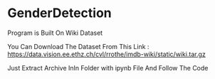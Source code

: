 # GenderDetection

Program is Built On Wiki Dataset 


You Can Download The Dataset From This Link : https://data.vision.ee.ethz.ch/cvl/rrothe/imdb-wiki/static/wiki.tar.gz


Just Extract Archive InIn Folder with ipynb File And Follow The Code
